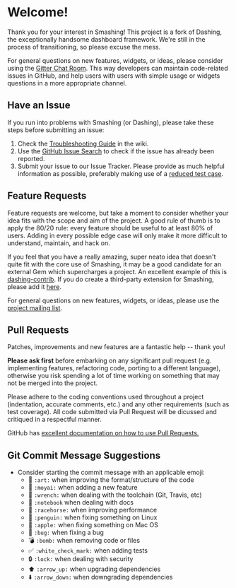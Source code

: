 # Welcome!

Thank you for your interest in Smashing! This project is a fork of Dashing, the exceptionally handsome dashboard framework. We're still in the process of transitioning, so please excuse the mess.

For general questions on new features, widgets, or ideas, please consider using the
[Gitter Chat Room](https://gitter.im/Smashing/Lobby). This way
developers can maintain code-related issues in GitHub, and help users with users with simple
usage or widgets questions in a more appropriate channel.

<a name="issues"></a>
## Have an Issue

If you run into problems with Smashing (or Dashing), please take these steps before
submitting an issue:

1. Check the [Troubleshooting Guide](https://github.com/Dashing-io/dashing/wiki#how-tos) in the wiki.
2. Use the [GitHub Issue Search](https://help.github.com/articles/searching-issues/) to check if the issue has already been reported.
3. Submit your issue to our Issue Tracker. Please provide as much helpful information as possible, preferably making use of a [reduced test case](https://developer.mozilla.org/en-US/docs/Mozilla/QA/Reducing_testcases).

<a name="features"></a>
## Feature Requests

Feature requests are welcome, but take a moment to consider whether your idea
fits with the scope and aim of the project. A good rule of thumb is to apply
the 80/20 rule: every feature should be useful to at least 80% of users. Adding
in every possible edge case will only make it more difficult to understand, maintain,
and hack on.

If you feel that you have a really amazing, super neato idea that doesn't
quite fit with the core use of Smashing, it may be a good candidate for an
external Gem which supercharges a project. An excellent example of this is
[dashing-contrib](https://github.com/QubitProducts/dashing-contrib). If you
do create a third-party extension for Smashing, please add it [here](https://github.com/Dashing-io/dashing/wiki/Additional-Widgets#other-third-party-tools).

For general questions on new features, widgets, or ideas, please use the
[project mailing list](https://groups.google.com/forum/#!forum/smashing-dashboard).

<a name="pull-requests"></a>
## Pull Requests

Patches, improvements and new features are a fantastic
help -- thank you!

**Please ask first** before embarking on any significant pull request (e.g.
implementing features, refactoring code, porting to a different language),
otherwise you risk spending a lot of time working on something that may
not be merged into the project.

Please adhere to the coding conventions used throughout a project (indentation,
accurate comments, etc.) and any other requirements (such as test coverage).
All code submitted via Pull Request will be dicussed and critiqued in a
respectful manner.

GitHub has [excellent documentation on how to use Pull Requests.](https://help.github.com/articles/using-pull-requests/)

<a name="commit-msgs"></a>
## Git Commit Message Suggestions

* Consider starting the commit message with an applicable emoji:
    * :art: `:art:` when improving the format/structure of the code
    * :moyai: `:moyai:` when adding a new feature
    * :wrench: `:wrench:` when dealing with the toolchain (Git, Travis, etc)
    * :notebook: `:notebook` when dealing with docs
    * :racehorse: `:racehorse:` when improving performance
    * :penguin: `:penguin:` when fixing something on Linux
    * :apple: `:apple:` when fixing something on Mac OS
    * :bug: `:bug:` when fixing a bug
    * :bomb: `:bomb:` when removing code or files
    * :white_check_mark: `:white_check_mark:` when adding tests
    * :lock: `:lock:` when dealing with security
    * :arrow_up: `:arrow_up:` when upgrading dependencies
    * :arrow_down: `:arrow_down:` when downgrading dependencies
